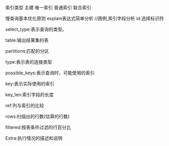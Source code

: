 索引类型
主建 唯一索引 普通索引 联合索引

慢查询基本优化原则
explain表达式简单分析
//图例,索引字段分析
id:选择标识符

select_type:表示查询的类型。

table:输出结果集的表

partitions:匹配的分区

type:表示表的连接类型

possible_keys:表示查询时，可能使用的索引

key:表示实际使用的索引

key_len:索引字段的长度

ref:列与索引的比较

rows:扫描出的行数(估算的行数)

filtered:按表条件过滤的行百分比

Extra:执行情况的描述和说明
